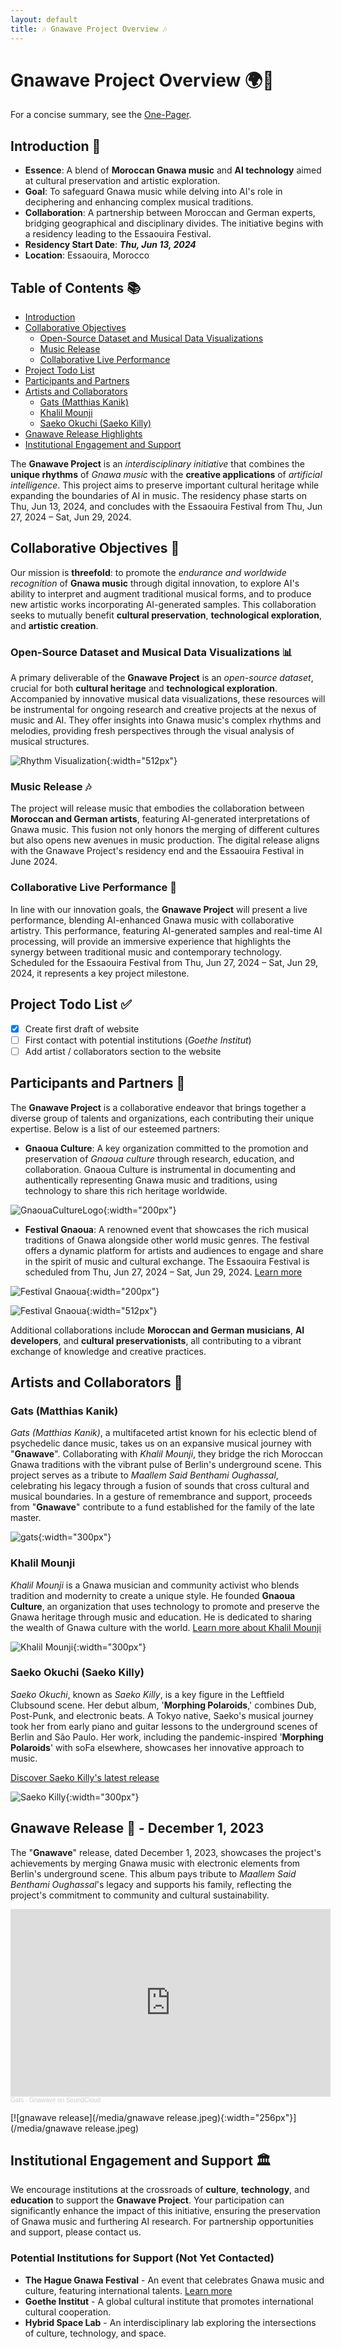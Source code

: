 ```yaml
---
layout: default
title: 🎶 Gnawave Project Overview 🎶
---
```


# **Gnawave Project Overview** 🌍🎵

For a concise summary, see the [One-Pager](./one-pager.html).

## **Introduction** 🚀

- **Essence**: A blend of **Moroccan Gnawa music** and **AI technology** aimed at cultural preservation and artistic exploration.
- **Goal**: To safeguard Gnawa music while delving into AI's role in deciphering and enhancing complex musical traditions.
- **Collaboration**: A partnership between Moroccan and German experts, bridging geographical and disciplinary divides. The initiative begins with a residency leading to the Essaouira Festival.
- **Residency Start Date**: **_Thu, Jun 13, 2024_**
- **Location**: Essaouira, Morocco

## **Table of Contents** 📚

- [Introduction](#introduction)
- [Collaborative Objectives](#collaborative-objectives)
  - [Open-Source Dataset and Musical Data Visualizations](#open-source-dataset-and-musical-data-visualizations)
  - [Music Release](#music-release)
  - [Collaborative Live Performance](#collaborative-live-performance)
- [Project Todo List](#project-todo-list)
- [Participants and Partners](#participants-and-partners)
- [Artists and Collaborators](#artists-and-collaborators)
  - [Gats (Matthias Kanik)](#gats-matthias-kanik)
  - [Khalil Mounji](#khalil-mounji)
  - [Saeko Okuchi (Saeko Killy)](#saeko-okuchi-saeko-killy)
- [Gnawave Release Highlights](#gnawave-release-highlights)
- [Institutional Engagement and Support](#institutional-engagement-and-support)

The **Gnawave Project** is an *interdisciplinary initiative* that combines the **unique rhythms** of *Gnawa music* with the **creative applications** of *artificial intelligence*. This project aims to preserve important cultural heritage while expanding the boundaries of AI in music. The residency phase starts on Thu, Jun 13, 2024, and concludes with the Essaouira Festival from Thu, Jun 27, 2024 – Sat, Jun 29, 2024.

## **Collaborative Objectives** 🎯

Our mission is **threefold**: to promote the *endurance and worldwide recognition* of **Gnawa music** through digital innovation, to explore AI's ability to interpret and augment traditional musical forms, and to produce new artistic works incorporating AI-generated samples. This collaboration seeks to mutually benefit **cultural preservation**, **technological exploration**, and **artistic creation**.

### **Open-Source Dataset and Musical Data Visualizations** 📊

A primary deliverable of the **Gnawave Project** is an *open-source dataset*, crucial for both **cultural heritage** and **technological exploration**. Accompanied by innovative musical data visualizations, these resources will be instrumental for ongoing research and creative projects at the nexus of music and AI. They offer insights into Gnawa music's complex rhythms and melodies, providing fresh perspectives through the visual analysis of musical structures.

![Rhythm Visualization](/media/rhythmneck.png){:width="512px"}

### **Music Release** 🎶

The project will release music that embodies the collaboration between **Moroccan and German artists**, featuring AI-generated interpretations of Gnawa music. This fusion not only honors the merging of different cultures but also opens new avenues in music production. The digital release aligns with the Gnawave Project's residency end and the Essaouira Festival in June 2024.

### **Collaborative Live Performance** 🎤

In line with our innovation goals, the **Gnawave Project** will present a live performance, blending AI-enhanced Gnawa music with collaborative artistry. This performance, featuring AI-generated samples and real-time AI processing, will provide an immersive experience that highlights the synergy between traditional music and contemporary technology. Scheduled for the Essaouira Festival from Thu, Jun 27, 2024 – Sat, Jun 29, 2024, it represents a key project milestone.
## **Project Todo List** ✅

- [x] Create first draft of website
- [ ] First contact with potential institutions (*Goethe Institut*)
- [ ] Add artist / collaborators section to the website

## **Participants and Partners** 🤝

The **Gnawave Project** is a collaborative endeavor that brings together a diverse group of talents and organizations, each contributing their unique expertise. Below is a list of our esteemed partners:

- **Gnaoua Culture**: A key organization committed to the promotion and preservation of *Gnaoua culture* through research, education, and collaboration. Gnaoua Culture is instrumental in documenting and authentically representing Gnawa music and traditions, using technology to share this rich heritage worldwide.

![GnaouaCultureLogo](/media/GnaouaCultureLogo.png){:width="200px"}

- **Festival Gnaoua**: A renowned event that showcases the rich musical traditions of Gnawa alongside other world music genres. The festival offers a dynamic platform for artists and audiences to engage and share in the spirit of music and cultural exchange. The Essaouira Festival is scheduled from Thu, Jun 27, 2024 – Sat, Jun 29, 2024. [Learn more](https://www.festival-gnaoua.net/)

![Festival Gnaoua](/media/gnaoua_festival.png){:width="200px"}

![Festival Gnaoua](/media/gnaoua_world_music_festival.jpeg){:width="512px"}

Additional collaborations include **Moroccan and German musicians**, **AI developers**, and **cultural preservationists**, all contributing to a vibrant exchange of knowledge and creative practices.

## **Artists and Collaborators** 🎨

### **Gats (Matthias Kanik)**

*Gats (Matthias Kanik)*, a multifaceted artist known for his eclectic blend of psychedelic dance music, takes us on an expansive musical journey with "**Gnawave**". Collaborating with *Khalil Mounji*, they bridge the rich Moroccan Gnawa traditions with the vibrant pulse of Berlin's underground scene. This project serves as a tribute to *Maallem Said Benthami Oughassal*, celebrating his legacy through a fusion of sounds that cross cultural and musical boundaries. In a gesture of remembrance and support, proceeds from "**Gnawave**" contribute to a fund established for the family of the late master.

![gats](/media/gats.jpeg){:width="300px"}

### **Khalil Mounji**

*Khalil Mounji* is a Gnawa musician and community activist who blends tradition and modernity to create a unique style. He founded **Gnaoua Culture**, an organization that uses technology to promote and preserve the Gnawa heritage through music and education. He is dedicated to sharing the wealth of Gnawa culture with the world. [Learn more about Khalil Mounji](https://www.remix-culture.org/khalil-mounji)

![Khalil Mounji](/media/khalil.jpeg){:width="300px"}

### **Saeko Okuchi (Saeko Killy)**

*Saeko Okuchi*, known as *Saeko Killy*, is a key figure in the Leftfield Clubsound scene. Her debut album, '**Morphing Polaroids**,' combines Dub, Post-Punk, and electronic beats. A Tokyo native, Saeko's musical journey took her from early piano and guitar lessons to the underground scenes of Berlin and São Paulo. Her work, including the pandemic-inspired '**Morphing Polaroids**' with soFa elsewhere, showcases her innovative approach to music.

[Discover Saeko Killy's latest release](https://www.bureau-b.com/saeko_killy.php)

![Saeko Killy](/media/saekokilly.jpeg){:width="300px"}

## **Gnawave Release** 🌟 - December 1, 2023

The "**Gnawave**" release, dated December 1, 2023, showcases the project's achievements by merging Gnawa music with electronic elements from Berlin's underground scene. This album pays tribute to *Maallem Said Benthami Oughassal*'s legacy and supports his family, reflecting the project's commitment to community and cultural sustainability.

<iframe width="512px" height="300" scrolling="no" frameborder="no" allow="autoplay" src="https://w.soundcloud.com/player/?url=https%3A//api.soundcloud.com/playlists/1729743579&color=%23ff5500&auto_play=false&hide_related=false&show_comments=false&show_user=false&show_reposts=false&show_teaser=false&visual=true"></iframe><div style="font-size: 10px; color: #cccccc;line-break: anywhere;word-break: normal;overflow: hidden;white-space: nowrap;text-overflow: ellipsis; font-family: Interstate,Lucida Grande,Lucida Sans Unicode,Lucida Sans,Garuda,Verdana,Tahoma,sans-serif;font-weight: 100;"><a href="https://soundcloud.com/g-a-t-s" title="Gats" target="_blank" style="color: #cccccc; text-decoration: none;">Gats</a> · <a href="https://soundcloud.com/g-a-t-s/sets/gnawave" title="Gnawave" target="_blank" style="color: #cccccc; text-decoration: none;">Gnawave on SoundCloud</a></div>

[![gnawave release](/media/gnawave release.jpeg){:width="256px"}](/media/gnawave release.jpeg)

## **Institutional Engagement and Support** 🏛️

We encourage institutions at the crossroads of **culture**, **technology**, and **education** to support the **Gnawave Project**. Your participation can significantly enhance the impact of this initiative, ensuring the preservation of Gnawa music and furthering AI research. For partnership opportunities and support, please contact us.

### Potential Institutions for Support (Not Yet Contacted)
- **The Hague Gnawa Festival** - An event that celebrates Gnawa music and culture, featuring international talents. [Learn more](https://www.thehagueonline.com/event/gnawa-festival-2022)
- **Goethe Institut** - A global cultural institute that promotes international cultural cooperation.
- **Hybrid Space Lab** - An interdisciplinary lab exploring the intersections of culture, technology, and space.